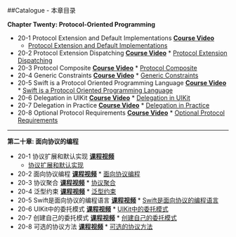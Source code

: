 ##Catalogue - 本章目录

**Chapter Twenty: Protocol-Oriented Programming**

* 20-1 Protocol Extension and Default Implementations [**Course Video**](http://t.imooc.com/video/12066)
    * [Protocol Extension and Default Implementations](https://github.com/liuyubobobo/Play-with-Swift-2/blob/master/20-Protocol-Oriented-Programming/01-Protocol-Extension-and-Default-Implementation.playground/Contents.swift)
* 20-2 Protocol Extension Dispatching [**Course Video**](http://t.imooc.com/video/12067)
      * [Protocol Extension Dispatching](https://github.com/liuyubobobo/Play-with-Swift-2/blob/master/20-Protocol-Oriented-Programming/02-Protocol-Extension-Dispatching.playground/Contents.swift)
* 20-3 Protocol Composite [**Course Video**](http://t.imooc.com/video/12068)
      * [Protocol Composite](https://github.com/liuyubobobo/Play-with-Swift-2/blob/master/20-Protocol-Oriented-Programming/03-Protocol-Composite.playground/Contents.swift)
* 20-4 Generic Constraints [**Course Video**](http://t.imooc.com/video/12069)
      * [Generic Constraints](https://github.com/liuyubobobo/Play-with-Swift-2/blob/master/20-Protocol-Oriented-Programming/04-Generic-Constraint.playground/Contents.swift)
* 20-5 Swift is a Protocol Oriented Programming Language [**Course Video**](http://t.imooc.com/video/12070)
      * [Swift is a Protocol Oriented Programming Language](https://github.com/liuyubobobo/Play-with-Swift-2/blob/master/20-Protocol-Oriented-Programming/05-Swift-is-Protocol-Oriented.playground/Contents.swift)
* 20-6 Delegation in UIKit [**Course Video**](http://t.imooc.com/video/12071)
      * [Delegation in UIKit](https://github.com/liuyubobobo/Play-with-Swift-2/tree/master/20-Protocol-Oriented-Programming/06-Delegation-in-UIKit)
* 20-7 Delegation in Practice [**Course Video**](http://t.imooc.com/video/12072)
      * [Delegation in Practice](https://github.com/liuyubobobo/Play-with-Swift-2/blob/master/20-Protocol-Oriented-Programming/07-Delegation-in-Practice.playground/Contents.swift)
* 20-8 Optional Protocol Requirements [**Course Video**](http://t.imooc.com/video/12073)
      * [Optional Protocol Requirements](https://github.com/liuyubobobo/Play-with-Swift-2/blob/master/20-Protocol-Oriented-Programming/08-Optional-Protocol-Requirements.playground/Contents.swift)

---

**第二十章: 面向协议的编程** 

* 20-1 协议扩展和默认实现 [**课程视频**](http://t.imooc.com/video/12066)
    * [协议扩展和默认实现](https://github.com/liuyubobobo/Play-with-Swift-2/blob/master/20-Protocol-Oriented-Programming/01-Protocol-Extension-and-Default-Implementation.playground/Contents.swift)
* 20-2 面向协议编程 [**课程视频**](http://t.imooc.com/video/12067)
      * [面向协议编程](https://github.com/liuyubobobo/Play-with-Swift-2/blob/master/20-Protocol-Oriented-Programming/02-Protocol-Extension-Dispatching.playground/Contents.swift)
* 20-3 协议聚合 [**课程视频**](http://t.imooc.com/video/12068)
      * [协议聚合](https://github.com/liuyubobobo/Play-with-Swift-2/blob/master/20-Protocol-Oriented-Programming/03-Protocol-Composite.playground/Contents.swift)
* 20-4 泛型约束 [**课程视频**](http://t.imooc.com/video/12069)
      * [泛型约束](https://github.com/liuyubobobo/Play-with-Swift-2/blob/master/20-Protocol-Oriented-Programming/04-Generic-Constraint.playground/Contents.swift)
* 20-5 Swift是面向协议的编程语言 [**课程视频**](http://t.imooc.com/video/12070)
      * [Swift是面向协议的编程语言](https://github.com/liuyubobobo/Play-with-Swift-2/blob/master/20-Protocol-Oriented-Programming/05-Swift-is-Protocol-Oriented.playground/Contents.swift)
* 20-6 UIKit中的委托模式 [**课程视频**](http://t.imooc.com/video/12071)
      * [UIKit中的委托模式](https://github.com/liuyubobobo/Play-with-Swift-2/tree/master/20-Protocol-Oriented-Programming/06-Delegation-in-UIKit)
* 20-7 创建自己的委托模式 [**课程视频**](http://t.imooc.com/video/12072)
      * [创建自己的委托模式](https://github.com/liuyubobobo/Play-with-Swift-2/blob/master/20-Protocol-Oriented-Programming/07-Delegation-in-Practice.playground/Contents.swift)
* 20-8 可选的协议方法 [**课程视频**](http://t.imooc.com/video/12073)
      * [可选的协议方法](https://github.com/liuyubobobo/Play-with-Swift-2/blob/master/20-Protocol-Oriented-Programming/08-Optional-Protocol-Requirements.playground/Contents.swift)